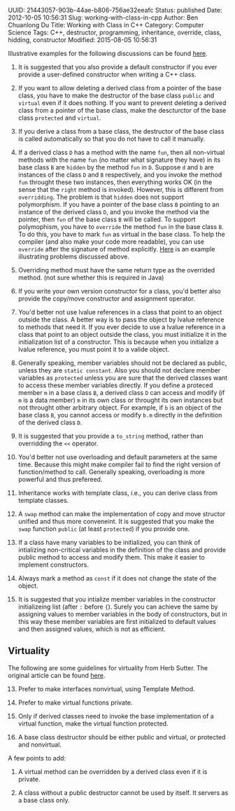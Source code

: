 UUID: 21443057-903b-44ae-b806-756ae32eeafc
Status: published
Date: 2012-10-05 10:56:31
Slug: working-with-class-in-cpp
Author: Ben Chuanlong Du
Title: Working with Class in C++
Category: Computer Science
Tags: C++, destructor, programming, inheritance, override, class, hidding, constructor
Modified: 2015-08-05 10:56:31


Illustrative examples for the following discussions can be found 
[here](https://github.com/dclong/cearn/tree/master/class).

1. It is suggested that you also provide a default constructor 
if you ever provide a user-defined constructor when writing a C++ class.

2. If you want to allow deleting a derived class from a pointer of the base class,
you have to make the destructor of the base class `public` and `virtual` 
even if it does nothing. 
If you want to prevent deleting a derived class from a pointer of the base class, 
make the descturctor of the base class `protected` and `virtual`.

3. If you derive a class from a base class, 
the destructor of the base class is called automatically 
so that you do not have to call it manually.

2. If a derived class `D` has a method with the name `fun`, 
then all non-virtual methods with the name `fun` (no matter what signature they have) in its 
base class `B` are `hidden` by the method `fun` in `D`.
Suppose `d` and `b` are instances of the class `D` and `B` respectively,
and you invoke the method `fun` throught these two instances, 
then everything works OK (in the sense that the `right` method is invoked).
However, this is different from `overridding`.
The problem is that `hidden` does not support polymorphism. 
If you have a pointer of the base class `B` pointing to an instance of the 
derived class `D`, and you invoke the method via the pointer, 
then `fun` of the base class `B` will be called. 
To support polymophism, you have to `override` the method `fun` in the base class `B`.
To do this, you have to mark `fun` as virtual in the base class. 
To help the compiler (and also make your code more readable), 
you can use `override` after the signature of method explicitly.
[Here](https://github.com/dclong/cearn/tree/master/class/inheritance) is 
an example illustrating problems discussed above. 

2. Overriding method must have the same return type as the overrided method.
(not sure whether this is required in Java)

3. If you write your own version constructor for a class, 
you'd better also provide the copy/move constructor and assignment operator. 

4. You'd better not use lvalue references in a class that point to an object outside the class.
A better way is to pass the object by lvalue reference to methods that need it.
If you ever decide to use a lvalue reference in a class that point to an object outside the class, 
you must initialize it in the initialization list of a constructor. 
This is because when you initialize a lvalue reference, 
you must point it to a valide object. 

5. Generally speaking, member variables should not be declared as public,
unless they are `static constant`. 
Also you should not declare member variables as `protected` unless 
you are sure that the derived classes want to access these member variables directly. 
If you define a proteced member `m` in a base class `B`, 
a derived class `D` can access and modify (if `m` is a data member) `m` in its own class or throught its own instances
but not throught other arbitrary object.
For example, if `b` is an object of the base class `B`, 
you cannot access or modify `b.m` directly in the definition of the derived class `D`.


6. It is suggested that you provide a `to_string` method, 
rather than overridding the `<<` operator. 

7. You'd better not use overloading and default parameters at the same time. 
Because this might make compiler fail to find the right version of function/method to call. 
Generally speaking, overloading is more powerful and thus prefereed.

8. Inheritance works with template class, 
i.e., you can derive class from template classes. 

9. A `swap` method can make the implementation of copy and move structor unified and thus more conveneint. 
It is suggested that you make the `swap` function `public` (at least `protected`) if you provide one.

10. If a class have many variables to be initialized, 
you can think of intializing non-critical variables in the definition 
of the class and provide public method to access and modify them. 
This make it easier to implement constructors. 

11. Always mark a method as `const` if it does not change the state of the object.

12. It is suggested that you intialize member variables in the constructor initializeing list 
(after `:` before `{`).
Surely you can achieve the same by assigning values to member variables in the body of constructors, 
but in this way these member variables are first initialized to default values and then assigned values,
which is not as efficient.

## Virtuality

The following are some guidelines for virtuality from Herb Sutter.
The original article can be found [here](http://www.gotw.ca/publications/mill18.htm).

13. Prefer to make interfaces nonvirtual, using Template Method.

14. Prefer to make virtual functions private.

15. Only if derived classes need to invoke the base implementation of a virtual function, make the virtual function protected.

16. A base class destructor should be either public and virtual, or protected and nonvirtual.

A few points to add:

1. A virtual method can be overridden by a derived class even if it is private.

2. A class without a public destructor cannot be used by itself. 
It servers as a base class only. 

